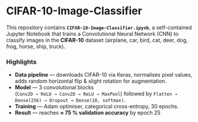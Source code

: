 # CIFAR-10-Image-Classifier

This repository contains **`CIFAR-10-Image-Classifier.ipynb`**, a self-contained Jupyter Notebook that
trains a Convolutional Neural Network (CNN) to classify images in the
**CIFAR-10** dataset (airplane, car, bird, cat, deer, dog, frog, horse, ship,
truck).

### Highlights
- **Data pipeline** — downloads CIFAR-10 via Keras, normalises pixel values,
  adds random horizontal flip & slight rotation for augmentation.
- **Model** — 3 convolutional blocks  
  (`Conv2D → ReLU → Conv2D → ReLU → MaxPool`) followed by
  `Flatten → Dense(256) → Dropout → Dense(10, softmax)`.
- **Training** — Adam optimiser, categorical cross-entropy, 30 epochs.
- **Result** — reaches **≈ 75 % validation accuracy** by epoch 25  

